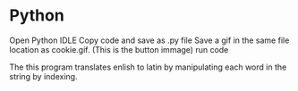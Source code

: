 # Python

Open Python IDLE
Copy code and save as .py file
Save a gif in the same file location as cookie.gif. (This is the button immage)
run code

The this program translates enlish to latin by manipulating each word in the string by indexing. 

